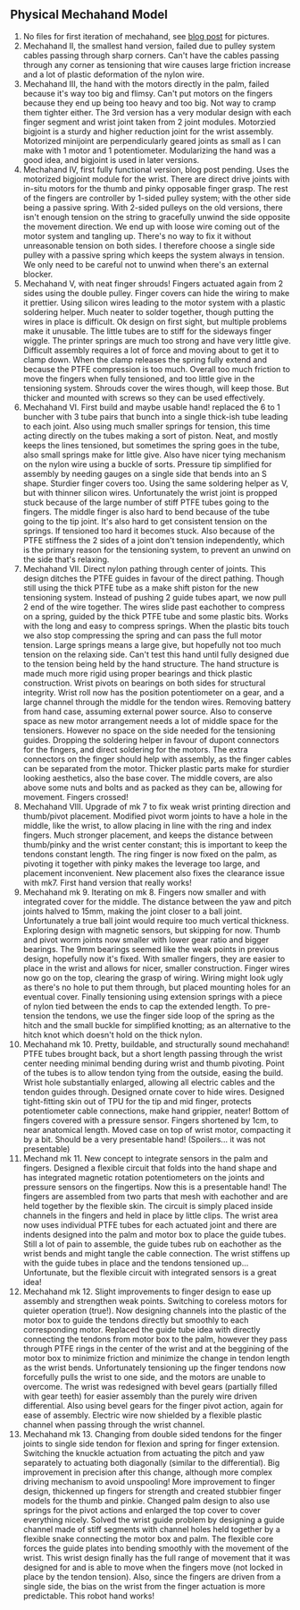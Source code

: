 Physical Mechahand Model
------------------------

1. No files for first iteration of mechahand, see [blog post](http://calin.mocanu.info/2019/06/11/mechahand-assemble.html) for pictures.
2. Mechahand II, the smallest hand version, failed due to pulley system cables passing through sharp corners. Can't have the cables passing through any corner as tensioning that wire causes large friction increase and a lot of plastic deformation of the nylon wire.
3. Mechahand III, the hand with the motors directly in the palm, failed because it's way too big and flimsy. Can't put motors on the fingers because they end up being too heavy and too big. Not way to cramp them tighter either. The 3rd version has a very modular design with each finger segment and wrist joint taken from 2 joint modules. Motorzied bigjoint is a sturdy and higher reduction joint for the wrist assembly. Motorized minijoint are perpendicularly geared joints as small as I can make with 1 motor and 1 potentiometer. Modularizing the hand was a good idea, and bigjoint is used in later versions.
4. Mechahand IV, first fully functional version, blog post pending. Uses the motorized bigjoint module for the wrist. There are direct drive joints with in-situ motors for the thumb and pinky opposable finger grasp. The rest of the fingers are controller by 1-sided pulley system; with the other side being a passive spring. With 2-sided pulleys on the old versions, there isn't enough tension on the string to gracefully unwind the side opposite the movement direction. We end up with loose wire coming out of the motor system and tangling up. There's no way to fix it without unreasonable tension on both sides. I therefore choose a single side pulley with a passive spring which keeps the system always in tension. We only need to be careful not to unwind when there's an external blocker.
5. Mechahand V, with neat finger shrouds! Fingers actuated again from 2 sides using the double pulley. Finger covers can hide the wiring to make it prettier. Using silicon wires leading to the motor system with a plastic soldering helper. Much neater to solder together, though putting the wires in place is difficult. Ok design on first sight, but multiple problems make it unusable. The little tubes are to stiff for the sideways finger wiggle. The printer springs are much too strong and have very little give. Difficult assembly requires a lot of force and moving about to get it to clamp down. When the clamp releases the spring fully extend and because the PTFE compression is too much. Overall too much friction to move the fingers when fully tensioned, and too little give in the tensioning system. Shrouds cover the wires though, will keep those. But thicker and mounted with screws so they can be used effectively.
6. Mechahand VI. First build and maybe usable hand! replaced the 6 to 1 buncher with 3 tube pairs that bunch into a single thick-ish tube leading to each joint. Also using much smaller springs for tension, this time acting directly on the tubes making a sort of piston. Neat, and mostly keeps the lines tensioned, but sometimes the spring goes in the tube, also small springs make for little give. Also have nicer tying mechanism on the nylon wire using a buckle of sorts. Pressure tip simplified for assembly by needing gauges on a single side that bends into an S shape. Sturdier finger covers too. Using the same soldering helper as V, but with thinner silicon wires. Unfortunately the wrist joint is propped stuck because of the large number of stiff PTFE tubes going to the fingers. The middle finger is also hard to bend because of the tube going to the tip joint. It's also hard to get consistent tension on the springs. If tensioned too hard it becomes stuck. Also because of the PTFE stiffness the 2 sides of a joint don't tension independently, which is the primary reason for the tensioning system, to prevent an unwind on the side that's relaxing.
7. Mechahand VII. Direct nylon pathing through center of joints. This design ditches the PTFE guides in favour of the direct pathing. Though still using the thick PTFE tube as a make shift piston for the new tensioning system. Instead of pushing 2 guide tubes apart, we now pull 2 end of the wire together. The wires slide past eachother to compress on a spring, guided by the thick PTFE tube and some plastic bits. Works with the long and easy to compress springs. When the plastic bits touch we also stop compressing the spring and can pass the full motor tension. Large springs means a large give, but hopefully not too much tension on the relaxing side. Can't test this hand until fully designed due to the tension being held by the hand structure. The hand structure is made much more rigid using proper bearings and thick plastic construction. Wrist pivots on bearings on both sides for structural integrity. Wrist roll now has the position potentiometer on a gear, and a large channel through the middle for the tendon wires. Removing battery from hand case, assuming external power source. Also to conserve space as new motor arrangement needs a lot of middle space for the tensioners. However no space on the side needed for the tensioning guides. Dropping the soldering helper in favour of dupont connectors for the fingers, and direct soldering for the motors. The extra connectors on the finger should help with assembly, as the finger cables can be separated from the motor.  Thicker plastic parts make for sturdier looking aesthetics, also the base cover. The middle covers, are also above some nuts and bolts and as packed as they can be, allowing for movement. Fingers crossed!
8. Mechahand VIII. Upgrade of mk 7 to fix weak wrist printing direction and thumb/pivot placement. Modified pivot worm joints to have a hole in the middle, like the wrist, to allow placing in line with the ring and index fingers. Much stronger placement, and keeps the distance between thumb/pinky and the wrist center constant; this is important to keep the tendons constant length. The ring finger is now fixed on the palm, as pivoting it together with pinky makes the leverage too large, and placement inconvenient. New placement also fixes the clearance issue with mk7. First hand version that really works!
9. Mechahand mk 9. Iterating on mk 8. Fingers now smaller and with integrated cover for the middle. The distance between the yaw and pitch joints halved to 15mm, making the joint closer to a ball joint. Unfortunately a true ball joint would require too much vertical thickness. Exploring design with magnetic sensors, but skipping for now. Thumb and pivot worm joints now smaller with lower gear ratio and bigger bearings. The 9mm bearings seemed like the weak points in previous design, hopefully now it's fixed. With smaller fingers, they are easier to place in the wrist and allows for nicer, smaller construction. Finger wires now go on the top, clearing the grasp of wiring. Wiring might look ugly as there's no hole to put them through, but placed mounting holes for an eventual cover. Finally tensioning using extension springs with a piece of nylon tied between the ends to cap the extended length. To pre-tension the tendons, we use the finger side loop of the spring as the hitch and the small buckle for simplified knotting; as an alternative to the hitch knot which doesn't hold on the thick nylon.
10. Mechahand mk 10. Pretty, buildable, and structurally sound mechahand! PTFE tubes brought back, but a short length passing through the wrist center needing minimal bending during wrist and thumb pivoting. Point of the tubes is to allow tendon tying from the outside, easing the build. Wrist hole substantially enlarged, allowing all electric cables and the tendon guides through. Designed ornate cover to hide wires. Designed tight-fitting skin out of TPU for the tip and mid finger, protects potentiometer cable connections, make hand grippier, neater! Bottom of fingers covered with a pressure sensor. Fingers shortened by 1cm, to near anatomical length. Moved case on top of wrist motor, compacting it by a bit. Should be a very presentable hand! (Spoilers... it was not presentable)
11. Mechand mk 11. New concept to integrate sensors in the palm and fingers. Designed a flexible circuit that folds into the hand shape and has integrated magnetic rotation potentiometers on the joints and pressure sensors on the fingertips. Now this is a presentable hand! The fingers are assembled from two parts that mesh with eachother and are held together by the flexible skin. The circuit is simply placed inside channels in the fingers and held in place by little clips. The wrist area now uses individual PTFE tubes for each actuated joint and there are indents designed into the palm and motor box to place the guide tubes. Still a lot of pain to assemble, the guide tubes rub on eachother as the wrist bends and might tangle the cable connection. The wrist stiffens up with the guide tubes in place and the tendons tensioned up... Unfortunate, but the flexible circuit with integrated sensors is a great idea!
12. Mechahand mk 12. Slight improvements to finger design to ease up assembly and strengthen weak points. Switching to coreless motors for quieter operation (true!). Now designing channels into the plastic of the motor box to guide the tendons directly but smoothly to each corresponding motor. Replaced the guide tube idea with directly connecting the tendons from motor box to the palm, however they pass through PTFE rings in the center of the wrist and at the beggining of the motor box to minimize friction and minimize the change in tendon length as the wrist bends. Unfortunately tensioning up the finger tendons now forcefully pulls the wrist to one side, and the motors are unable to overcome. The wrist was redesigned with bevel gears (partially filled with gear teeth) for easier assembly than the purely wire driven differential. Also using bevel gears for the finger pivot action, again for ease of assembly. Electric wire now shielded by a flexible plastic channel when passing through the wrist channel.
13. Mechahand mk 13. Changing from double sided tendons for the finger joints to single side tendon for flexion and spring for finger extension. Switching the knuckle actuation from actuating the pitch and yaw separately to actuating both diagonally (similar to the differential). Big improvement in precision after this change, although more complex driving mechanism to avoid unspooling! More improvement to finger design, thickenned up fingers for strength and created stubbier finger models for the thumb and pinkie. Changed palm design to also use springs for the pivot actions and enlarged the top cover to cover everything nicely. Solved the wrist guide problem by designing a guide channel made of stiff segments with channel holes held together by a flexible snake connecting the motor box and palm. The flexible core forces the guide plates into bending smoothly with the movement of the wrist. This wrist design finally has the full range of movement that it was designed for and is able to move when the fingers move (not locked in place by the tendon tension). Also, since the fingers are driven from a single side, the bias on the wrist from the finger actuation is more predictable. This robot hand works!